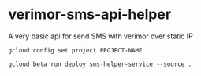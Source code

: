 # verimor-sms-api-helper
A very basic api for send SMS with verimor over static IP

`gcloud config set project PROJECT-NAME`

`gcloud beta run deploy sms-helper-service --source .`
